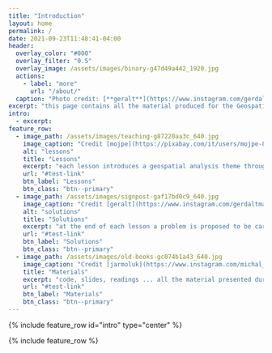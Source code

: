 ```yaml
---
title: "Introduction"
layout: home
permalink: /
date: 2021-09-23T11:48:41-04:00
header:
  overlay_color: "#000"
  overlay_filter: "0.5"
  overlay_image: /assets/images/binary-g47d49a442_1920.jpg
  actions:
    - label: "more"
      url: "/about/"
  caption: "Photo credit: [**geralt**](https://www.instagram.com/gerdaltmannpixabay/)"
excerpt: "this page contains all the material produced for the Geospatial Analysis and Representation for Data Science course for the master in Data Science University of Trento - academic year 2020/2021"
intro: 
  - excerpt: 
feature_row:
  - image_path: /assets/images/teaching-g87220aa3c_640.jpg
    image_caption: "Credit [mojpe](https://pixabay.com/it/users/mojpe-885231/)"
    alt: "lessons"
    title: "Lessons"
    excerpt: "each lesson introduces a geospatial analysis theme through the use of python code with jupyter notebook"
    url: "#test-link"
    btn_label: "Lessons"
    btn_class: "btn--primary"
  - image_path: /assets/images/signpost-gaf17bd0c9_640.jpg
    image_caption: "Credit [geralt](https://www.instagram.com/gerdaltmannpixabay/)"
    alt: "solutions"
    title: "Solutions"
    excerpt: "at the end of each lesson a problem is proposed to be carried out as a learning self-test and the solutions are published here"
    url: "#test-link"
    btn_label: "Solutions"
    btn_class: "btn--primary"
  - image_path: /assets/images/old-books-gc074b1a43_640.jpg
    image_caption: "Credit [jarmoluk](https://www.instagram.com/michal_jarmoluk/)"
    title: "Materials"
    excerpt: "code, slides, readings ... all the material presented during the course it's accessible from this page"
    url: "#test-link"
    btn_label: "Materials"
    btn_class: "btn--primary"
---
```


{% include feature_row id="intro" type="center" %}

{% include feature_row %}